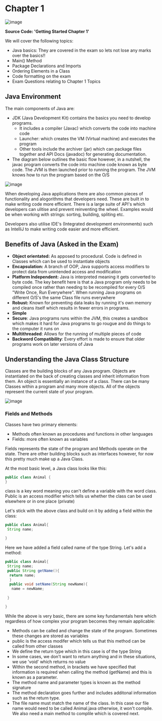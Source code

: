 # Chapter 1

![image](https://user-images.githubusercontent.com/91537105/151004976-fc10619d-62de-4caf-95d1-a3e23a36d6bf.png)


**Source Code: 'Getting Started Chapter 1'**

We will cover the following topics:
* Java basics: They are covered in the exam so lets not lose any marks over the basics!! 
* Main() Method
* Package Declarations and Imports
* Ordering Elements in a Class
* Code formatting on the exam
* Exam Questions relating to Chapter 1 Topics

## Java Environment 

The main components of Java are:

* JDK (Java Development Kit) contains the basics you need to develop programs.  
  * It includes a compiler (Javac) which converts the code into machine code
  * Launcher: which creates the VM (Virtual machine) and executes the program
  * Other tools include the archiver (jar) which can package files together and API Docs (javadoc) for generating documentation.
* The diagram below outlines the basic flow however, in a nutshell, the javac program converts the code into machine code known as byte code. The JVM is then launched prior to running the program. The JVM knows how to run the program based on the O/S

![image](https://user-images.githubusercontent.com/91537105/150993144-403dedd6-dfb1-4b72-8e24-70d899233678.png)

When developing Java applications there are also common pieces of functionality and alogorithms that developers need. These are built in to make writing code more efficient. There is a large suite of API's which developers can ulitise and prevent reinventing the wheel. Examples would be when working with strings: sorting, building, spliting etc.

Developers also utilise IDE's (Integrated development environments) such as IntelliJ to make writing code easier and more efficient.

## Benefits of Java (Asked in the Exam)
* **Object orientated:** As apposed to procedural. Code is defined in Classes which can be used to instantiate objects
* **Encapsulation:** A branch of OOP, Java supports access modifiers to protect data from unintended access and modification
* **Platform Independent:** Java is interpreted meaning it gets converted to byte code. The key benefit here is that a Java program only needs to be compiled once rather than needing to be recompiled for every O/S "Write Once, Run Everywhere". When running Java programs on different O/S's the same Class file runs everywhere
* **Robust:** Known for preventing data leaks by running it's own memory and cleans itself which results in fewer errors in programs.
* **Simple**
* **Secure**: Java programs runs within the JVM, this creates a sandbox which makes it hard for Java programs to go rougue and do things to the computer it runs on 
* **Multithreaded**: Allows for the running of multiple pieces of code
* **Backword Compatibility**: Every effort is made to ensure that older programs work on later versions of Java

## Understanding the Java Class Structure

Classes are the building blocks of any Java program. Objects are instantiated on the back of creating classes and inherit information from them. An object is essentially an instance of a class. There can be many Classes within a program and many more objects. All of the objects represent the current state of your program.

![image](https://user-images.githubusercontent.com/91537105/151005553-7102d1e6-3fb6-4347-86c6-28b0cf30193e.png)

### Fields and Methods 

Classes have two primary elements:
* Methods often known as procedures and functions in other languages
* Fields: more often known as variables 

Fields represents the state of the program and Methods operate on the state. There are other building blocks such as interfaces however, for now this pretty much make up a Java Class.

At the most basic level, a Java class looks like this:

``` Java
public class Animal {
}
```
class is a key word meaning you can't define a variable with the word class. Public is an access modifier which tells us whether the class can be used elsewhere or in one place (private)

Let's stick with the above class and build on it by adding a field within the class:

``` Java
public class Animal{
 String name;

}
```

Here we have added a field called name of the type String. Let's add a method:

``` Java
public class Animal{
 String name;
 public String getName(){
  return name;
  }
  public void setName(String newName){
   name = newName;
  
 }

}
```
While the above is very basic, there are some key fundamentals here which regardless of how complex your program becomes they remain applicable:

* Methods can be called and change the state of the program. Sometimes these changes are stored as variables
* public is the access modifer which tells us that this method can be called from other classes
* We define the return type which in this case is of the type String
* In some cases, we don't want to return anything and in these situations, we use 'void' which returns no value
* Within the second method, in brackets we have specified that information is required when calling the method (getName) and this is known as a parameter. 
* The method name and parameter types is known as the method signature 
* The method declaration goes further and includes additonal information such as the return type.
* The file name must match the name of the class. In this case our file name would need to be called Animal.java otherwise, it won't compile. We also need a main method to complile which is covered next.



